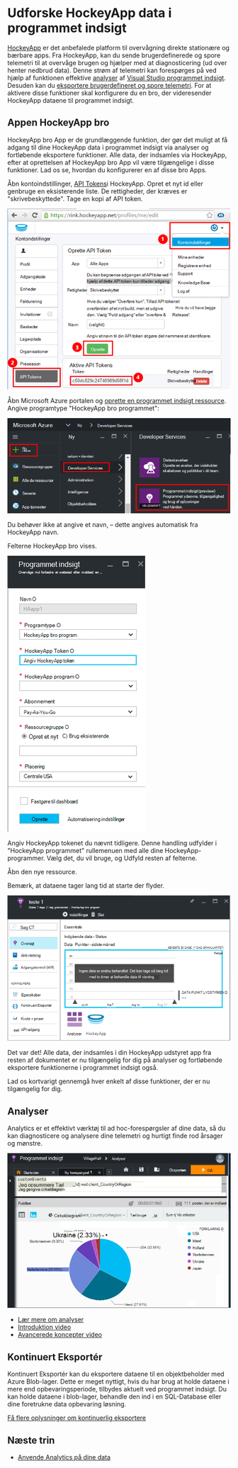<properties 
    pageTitle="Udforske HockeyApp data i programmet indsigt | Microsoft Azure" 
    description="Analysere brugen og ydeevnen af din Azure-app med programmet indsigt." 
    services="application-insights" 
    documentationCenter="windows"
    authors="alancameronwills" 
    manager="douge"/>

<tags 
    ms.service="application-insights" 
    ms.workload="tbd" 
    ms.tgt_pltfrm="ibiza" 
    ms.devlang="na" 
    ms.topic="article" 
    ms.date="08/25/2016" 
    ms.author="awills"/>

#  <a name="exploring-hockeyapp-data-in-application-insights"></a>Udforske HockeyApp data i programmet indsigt

[HockeyApp](https://azure.microsoft.com/services/hockeyapp/) er det anbefalede platform til overvågning direkte stationære og bærbare apps. Fra HockeyApp, kan du sende brugerdefinerede og spore telemetri til at overvåge brugen og hjælper med at diagnosticering (ud over henter nedbrud data). Denne strøm af telemetri kan forespørges på ved hjælp af funktionen effektive [analyser](app-insights-analytics.md) af [Visual Studio programmet indsigt](app-insights-overview.md). Desuden kan du [eksportere brugerdefineret og spore telemetri](app-insights-export-telemetry.md). For at aktivere disse funktioner skal konfigurere du en bro, der videresender HockeyApp dataene til programmet indsigt.


## <a name="the-hockeyapp-bridge-app"></a>Appen HockeyApp bro

HockeyApp bro App er de grundlæggende funktion, der gør det muligt at få adgang til dine HockeyApp data i programmet indsigt via analyser og fortløbende eksportere funktioner. Alle data, der indsamles via HockeyApp, efter at oprettelsen af HockeyApp bro App vil være tilgængelige i disse funktioner. Lad os se, hvordan du konfigurerer en af disse bro Apps.

Åbn kontoindstillinger, [API Tokens](https://rink.hockeyapp.net/manage/auth_tokens)i HockeyApp. Opret et nyt id eller genbruge en eksisterende liste. De rettigheder, der kræves er "skrivebeskyttede". Tage en kopi af API token.

![Få en HockeyApp API token](./media/app-insights-hockeyapp-bridge-app/01.png)

Åbn Microsoft Azure portalen og [oprette en programmet indsigt ressource](app-insights-create-new-resource.md). Angive programtype "HockeyApp bro programmet":

![Ny programmet indsigt ressource](./media/app-insights-hockeyapp-bridge-app/02.png)

Du behøver ikke at angive et navn, – dette angives automatisk fra HockeyApp navn.

Felterne HockeyApp bro vises. 

![Angiv bro felter](./media/app-insights-hockeyapp-bridge-app/03.png)

Angiv HockeyApp tokenet du nævnt tidligere. Denne handling udfylder i "HockeyApp programmet" rullemenuen med alle dine HockeyApp-programmer. Vælg det, du vil bruge, og Udfyld resten af felterne. 

Åbn den nye ressource. 

Bemærk, at dataene tager lang tid at starte der flyder.

![Programmet indsigt ressource venter på data](./media/app-insights-hockeyapp-bridge-app/04.png)

Det var det! Alle data, der indsamles i din HockeyApp udstyret app fra resten af dokumentet er nu tilgængelig for dig på analyser og fortløbende eksportere funktionerne i programmet indsigt også.

Lad os kortvarigt gennemgå hver enkelt af disse funktioner, der er nu tilgængelig for dig.

## <a name="analytics"></a>Analyser

Analytics er et effektivt værktøj til ad hoc-forespørgsler af dine data, så du kan diagnosticere og analysere dine telemetri og hurtigt finde rod årsager og mønstre.


![Analyser](./media/app-insights-hockeyapp-bridge-app/05.png)


* [Lær mere om analyser](app-insights-analytics-tour.md)
* [Introduktion video](https://channel9.msdn.com/events/Build/2016/T666)
* [Avancerede koncepter video](https://channel9.msdn.com/Events/Build/2016/P591)


## <a name="continuous-export"></a>Kontinuert Eksportér

Kontinuert Eksportér kan du eksportere dataene til en objektbeholder med Azure Blob-lager. Dette er meget nyttigt, hvis du har brug at holde dataene i mere end opbevaringsperiode, tilbydes aktuelt ved programmet indsigt. Du kan holde dataene i blob-lager, behandle den ind i en SQL-Database eller dine foretrukne data opbevaring løsning.

[Få flere oplysninger om kontinuerlig eksportere](app-insights-export-telemetry.md)


## <a name="next-steps"></a>Næste trin

* [Anvende Analytics på dine data](app-insights-analytics-tour.md)


